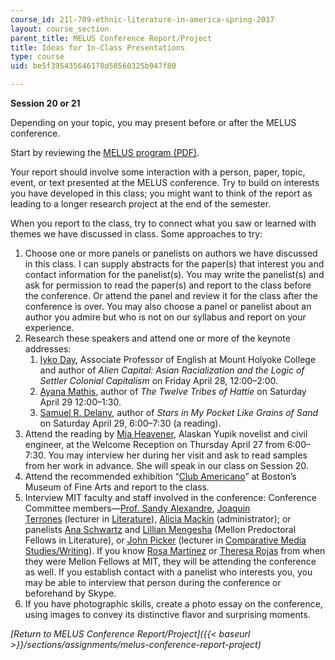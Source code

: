 ```yaml
---
course_id: 21l-709-ethnic-literature-in-america-spring-2017
layout: course_section
parent_title: MELUS Conference Report/Project
title: Ideas for In-Class Presentations
type: course
uid: be5f395435646178d58560325b947f80

---
```


**Session 20 or 21**

Depending on your topic, you may present before or after the MELUS conference.

Start by reviewing the [MELUS program (PDF)](http://www.melus.org/wp-content/uploads/2014/03/2012-MELUS-Conference-Program.pdf).

Your report should involve some interaction with a person, paper, topic, event, or text presented at the MELUS conference. Try to build on interests you have developed in this class; you might want to think of the report as leading to a longer research project at the end of the semester.

When you report to the class, try to connect what you saw or learned with themes we have discussed in class. Some approaches to try:

1.  Choose one or more panels or panelists on authors we have discussed in this class. I can supply abstracts for the paper(s) that interest you and contact information for the panelist(s). You may write the panelist(s) and ask for permission to read the paper(s) and report to the class before the conference. Or attend the panel and review it for the class after the conference is over. You may also choose a panel or panelist about an author you admire but who is not on our syllabus and report on your experience.
2.  Research these speakers and attend one or more of the keynote addresses:
    1.  [Iyko Day](https://www.mtholyoke.edu/people/iyko-day), Associate Professor of English at Mount Holyoke College and author of _Alien Capital: Asian Racialization and the Logic of Settler Colonial Capitalism_ on Friday April 28, 12:00–2:00.
    2.  [Ayana Mathis](http://ayanamathis.com/), author of _The Twelve Tribes of Hattie_ on Saturday April 29 12:00–1:30.
    3.  [Samuel R. Delany](https://en.wikipedia.org/wiki/Samuel_R._Delany), author of _Stars in My Pocket Like Grains of Sand_ on Saturday April 29, 6:00–7:30 (a reading).
3.  Attend the reading by [Mia Heavener](https://www.alaskapacific.edu/people/mia-heavener/), Alaskan Yupik novelist and civil engineer, at the Welcome Reception on Thursday April 27 from 6:00–7:30. You may interview her during her visit and ask to read samples from her work in advance. She will speak in our class on Session 20.
4.  Attend the recommended exhibition “[Club Americano](http://www.mfa.org/exhibitions/club-americano)” at Boston’s Museum of Fine Arts and report to the class.
5.  Interview MIT faculty and staff involved in the conference: Conference Committee members—[Prof. Sandy Alexandre](https://lit.mit.edu/people/salexandre/), [Joaquin Terrones](https://lit.mit.edu/people/jterrones/) (lecturer in [Literature](https://lit.mit.edu/)), [Alicia Mackin](https://lit.mit.edu/people/amackin/) (administrator); or panelists [Ana Schwartz](https://lit.mit.edu/people/ana-schwartz/) and [Lillian Mengesha](https://lit.mit.edu/people/lilian-mengesha/) (Mellon Predoctoral Fellows in Literature), or [John Picker](https://lit.mit.edu/people/jpicker/) (lecturer in [Comparative Media Studies/Writing](https://cmsw.mit.edu/)). If you know [Rosa Martinez](https://lit.mit.edu/people/rmartinez/) or [Theresa Rojas](http://cmsw.mit.edu/profile/theresa-rojas/) from when they were Mellon Fellows at MIT, they will be attending the conference as well. If you establish contact with a panelist who interests you, you may be able to interview that person during the conference or beforehand by Skype.
6.  If you have photographic skills, create a photo essay on the conference, using images to convey its distinctive flavor and surprising moments.

_[Return to MELUS Conference Report/Project]({{< baseurl >}}/sections/assignments/melus-conference-report-project)_
